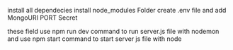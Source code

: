 install all dependecies
install node_modules Folder
create .env file and add
MongoURI
PORT
Secret

these field use npm run dev command to run server.js file with nodemon
and use npm start command to start server js file with node
